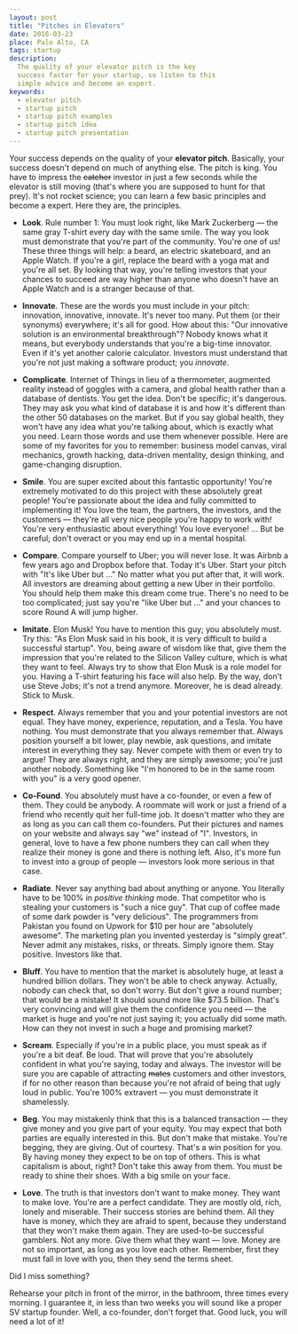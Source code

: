 ```yaml
---
layout: post
title: "Pitches in Elevators"
date: 2016-03-23
place: Palo Alto, CA
tags: startup
description:
  The quality of your elevator pitch is the key
  success factor for your startup, so listen to this
  simple advice and become an expert.
keywords:
  - elevator pitch
  - startup pitch
  - startup pitch examples
  - startup pitch idea
  - startup pitch presentation
---
```


Your success depends on the quality of your **elevator pitch**. Basically, your
success doesn't depend on much of anything else. The pitch is king.
You have to impress the <del>catcher</del> investor in just a few seconds while
the elevator is still moving (that's where you are supposed to hunt for that
prey). It's not rocket science; you can learn a few basic
principles and become a expert. Here they are, the principles.

<!--more-->

  * **Look**.
  Rule number 1: You must look right, like Mark Zuckerberg &mdash; the
  same gray T-shirt every day with the same smile. The way you look must demonstrate
  that you're part of the community. You're one of us!
  These three things will help: a beard,
  an electric skateboard, and an Apple Watch. If you're a girl, replace the beard
  with a yoga mat and you're all set. By looking that way, you're telling
  investors that your chances to succeed are way higher than anyone who
  doesn't have an Apple Watch and is a stranger because of that.

  * **Innovate**.
  These are the words you must include in your pitch: innovation, innovative,
  innovate. It's never too many. Put them (or their synonyms) everywhere;
  it's all for good. How about this: "Our innovative solution
  is an environmental breakthrough"? Nobody knows what it means, but everybody
  understands that you're a big-time innovator. Even if it's yet
  another calorie calculator. Investors must understand that you're not just
  making a software product; you _innovate_.

  * **Complicate**.
  Internet of Things in lieu of a thermometer,
  augmented reality instead of goggles with a camera, and
  global health rather than a database of dentists. You get the idea.
  Don't be specific; it's dangerous. They may ask you what kind of database
  it is and how it's different than the other 50 databases on the market. But
  if you say global health, they won't have any idea what you're talking
  about, which is exactly what you need. Learn those words and use them whenever
  possible. Here are some of my favorites for you to remember: business model canvas, viral
  mechanics, growth hacking, data-driven mentality, design thinking, and
  game-changing disruption.

  * **Smile**.
  You are super excited about this fantastic opportunity! You're extremely
  motivated to do this project with these absolutely great people! You're
  passionate about the idea and fully committed to implementing it! You love the
  team, the partners, the investors, and the customers &mdash; they're all
  very nice people you're happy to work with! You're very enthusiastic about
  everything! You love everyone! ... But be careful; don't overact or you may
  end up in a mental hospital.

  * **Compare**.
  Compare yourself to Uber; you will never lose. It was Airbnb a few years
  ago and Dropbox before that. Today it's Uber. Start your pitch with
  "It's like Uber but ..." No matter what you put after that, it will work.
  All investors are dreaming about getting a new Uber in their portfolio. You
  should help them make this dream come true. There's no need to be too complicated;
  just say you're "like Uber but ..." and your chances to score Round A
  will jump higher.

  * **Imitate**.
  Elon Musk! You have to mention this guy; you absolutely must. Try this:
  "As Elon Musk said in his book, it is very difficult to build a successful
  startup". You, being aware of wisdom like that, give them the impression
  that you're related to the Silicon Valley culture, which is what they want to feel.
  Always try to show that Elon Musk is a role model for you. Having a T-shirt
  featuring his face will also help.
  By the way, don't use Steve Jobs; it's not a trend anymore.
  Moreover, he is dead already. Stick to Musk.

  * **Respect**.
  Always remember that you and your potential investors are not equal.
  They have money, experience, reputation, and a Tesla. You have nothing.
  You must demonstrate that you always remember that. Always position yourself
  a bit lower, play newbie, ask questions, and imitate interest in everything
  they say. Never compete with them or even try to argue! They are always
  right, and they are simply awesome; you're just another nobody. Something
  like "I'm honored to be in the same room with you" is a very good opener.

  * **Co-Found**.
  You absolutely must have a co-founder, or even a few of them. They could
  be anybody. A roommate will work or just a friend of a friend who recently
  quit her full-time job. It doesn't matter who they are as long as you
  can call them co-founders. Put their pictures and names on your website
  and always say "we" instead of "I". Investors, in general, love to have
  a few phone numbers they can call when they realize their money is gone
  and there is nothing left. Also, it's more fun to invest into a group
  of people &mdash; investors look more serious in that case.

  * **Radiate**.
  Never say anything bad about anything or anyone. You literally have
  to be 100% in _positive thinking_ mode. That competitor who is stealing your customers is
  "such a nice guy". That cup of coffee made of some dark powder
  is "very delicious". The programmers from Pakistan you found on
  Upwork for $10 per hour are "absolutely awesome". The marketing plan you
  invented yesterday is "simply great". Never admit any mistakes,
  risks, or threats. Simply ignore them. Stay positive. Investors like that.

  * **Bluff**.
  You have to mention that the market is absolutely huge, at least a hundred
  billion dollars. They won't be able to check anyway. Actually, nobody
  can check that, so don't worry. But don't give a round number; that would be a mistake! It
  should sound more like $73.5 billion. That's very convincing and will give
  them the confidence you need &mdash; the market is huge and you're not
  just saying it; you actually did some math. How can they not invest
  in such a huge and promising market?

  * **Scream**.
  Especially if you're in a public place, you must speak as if you're
  a bit deaf. Be loud. That will prove that you're absolutely
  confident in what you're saying, today and always. The investor
  will be sure you are capable of attracting <del>mates</del> customers and
  other investors, if for no other reason than because you're not afraid of being that ugly loud
  in public. You're 100% extravert &mdash; you must demonstrate it
  shamelessly.

  * **Beg**.
  You may mistakenly think that this is a balanced transaction &mdash;
  they give money and you give part of your equity. You may expect that
  both parties are equally interested in this. But don't make that mistake.
  You're begging, they are giving. Out of courtesy. That's a win position
  for you. By having money they expect to be on top of others. This is
  what capitalism is about, right? Don't take this away from them. You
  must be ready to shine their shoes. With a big smile on your face.

  * **Love**.
  The truth is that investors don't want to make money. They want to
  make love. You're are a perfect candidate. They are mostly old, rich,
  lonely and miserable. Their success stories are behind them. All they
  have is money, which they are afraid to spent, because they understand
  that they won't make them again. They are used-to-be successful
  gamblers. Not any more. Give them what they want &mdash; love. Money
  are not so important, as long as you love each other. Remember, first
  they must fall in love with you, then they send the terms sheet.

Did I miss something?

Rehearse your pitch in front of the mirror, in the bathroom, three times
every morning. I guarantee it, in less than two weeks you will sound
like a proper SV startup founder. Well, a co-founder,
don't forget that. Good luck, you will need a lot of it!


